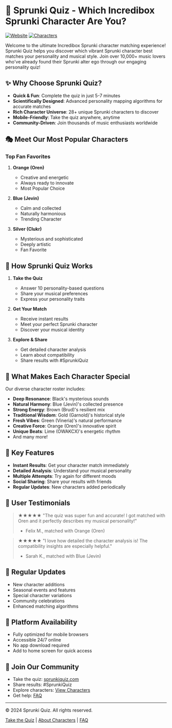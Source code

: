 # 🎵 Sprunki Quiz - Which Incredibox Sprunki Character Are You?

[![Website](https://img.shields.io/badge/Website-SprunkiQuiz.com-blue)](https://sprunkiquiz.com)
[![Characters](https://img.shields.io/badge/Unique%20Characters-28%2B-orange)](https://sprunkiquiz.com)

Welcome to the ultimate Incredibox Sprunki character matching experience! Sprunki Quiz helps you discover which vibrant Sprunki character best matches your personality and musical style. Join over 10,000+ music lovers who've already found their Sprunki alter ego through our engaging personality quiz!

## ✨ Why Choose Sprunki Quiz?

- **Quick & Fun**: Complete the quiz in just 5-7 minutes
- **Scientifically Designed**: Advanced personality mapping algorithms for accurate matches
- **Rich Character Universe**: 28+ unique Sprunki characters to discover
- **Mobile-Friendly**: Take the quiz anywhere, anytime
- **Community-Driven**: Join thousands of music enthusiasts worldwide

## 🎭 Meet Our Most Popular Characters

### Top Fan Favorites

1. **Orange (Oren)**
    - Creative and energetic
    - Always ready to innovate
    - Most Popular Choice

2. **Blue (Jevin)**
    - Calm and collected
    - Naturally harmonious
    - Trending Character

3. **Silver (Clukr)**
    - Mysterious and sophisticated
    - Deeply artistic
    - Fan Favorite

## 🎯 How Sprunki Quiz Works

1. **Take the Quiz**
    - Answer 10 personality-based questions
    - Share your musical preferences
    - Express your personality traits

2. **Get Your Match**
    - Receive instant results
    - Meet your perfect Sprunki character
    - Discover your musical identity

3. **Explore & Share**
    - Get detailed character analysis
    - Learn about compatibility
    - Share results with #SprunkiQuiz

## 🌈 What Makes Each Character Special

Our diverse character roster includes:

- **Deep Resonance**: Black's mysterious sounds
- **Natural Harmony**: Blue (Jevin)'s collected presence
- **Strong Energy**: Brown (Brud)'s resilient mix
- **Traditional Wisdom**: Gold (Garnold)'s historical style
- **Fresh Vibes**: Green (Vineria)'s natural performance
- **Creative Force**: Orange (Oren)'s innovative spirit
- **Unique Beats**: Lime (OWAKCX)'s energetic rhythm
- And many more!

## 💫 Key Features

- **Instant Results**: Get your character match immediately
- **Detailed Analysis**: Understand your musical personality
- **Multiple Attempts**: Try again for different moods
- **Social Sharing**: Share your results with friends
- **Regular Updates**: New characters added periodically

## 👥 User Testimonials

> ★★★★★ "The quiz was super fun and accurate! I got matched with Oren and it perfectly describes my musical personality!"
> - Felix M., matched with Orange (Oren)

> ★★★★★ "I love how detailed the character analysis is! The compatibility insights are especially helpful."
> - Sarah K., matched with Blue (Jevin)

## 🔄 Regular Updates

- New character additions
- Seasonal events and features
- Special character variations
- Community celebrations
- Enhanced matching algorithms

## 📱 Platform Availability

- Fully optimized for mobile browsers
- Accessible 24/7 online
- No app download required
- Add to home screen for quick access

## 🤝 Join Our Community

- Take the quiz: [sprunkiquiz.com](https://sprunkiquiz.com)
- Share results: #SprunkiQuiz
- Explore characters: [View Characters](https://sprunkiquiz.com/#characters)
- Get help: [FAQ](https://sprunkiquiz.com/#faq)

---

© 2024 Sprunki Quiz. All rights reserved.

[Take the Quiz](https://sprunkiquiz.com) | [About Characters](https://sprunkiquiz.com/#characters) | [FAQ](https://sprunkiquiz.com/#faq)
